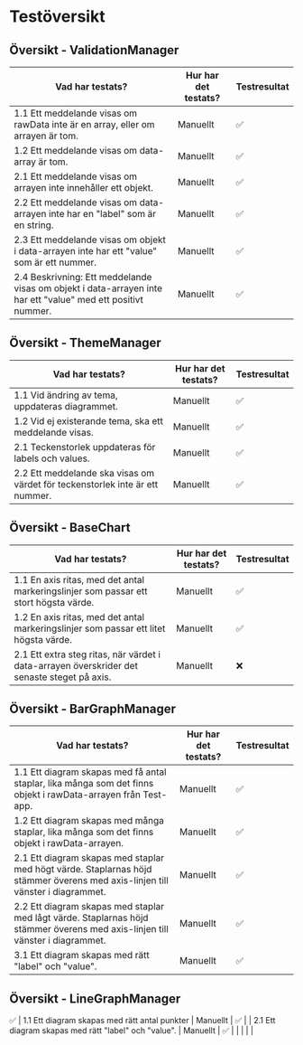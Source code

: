 # Testöversikt

## Översikt - ValidationManager

| Vad har testats?                  | Hur har det testats? | Testresultat |
|-----------------------------------|----------------------|--------------|
| 1.1 Ett meddelande visas om rawData inte är en array, eller om arrayen är tom. | Manuellt | ✅ |
| 1.2 Ett meddelande visas om data-array är tom. | Manuellt | ✅ |
| 2.1 Ett meddelande visas om arrayen inte innehåller ett objekt. | Manuellt | ✅ |
| 2.2 Ett meddelande visas om data-arrayen inte har en "label" som är en string. | Manuellt | ✅ |
| 2.3 Ett meddelande visas om objekt i data-arrayen inte har ett "value" som är ett nummer.  | Manuellt | ✅ |
| 2.4 Beskrivning: Ett meddelande visas om objekt i data-arrayen inte har ett "value" med ett positivt nummer. | Manuellt | ✅ |


## Översikt - ThemeManager

| Vad har testats?                  | Hur har det testats? | Testresultat |
|-----------------------------------|----------------------|--------------|
| 1.1 Vid ändring av tema, uppdateras diagrammet. | Manuellt | ✅ |
| 1.2 Vid ej existerande tema, ska ett meddelande visas. | Manuellt | ✅ |
| 2.1 Teckenstorlek uppdateras för labels och values. | Manuellt | ✅ |
| 2.2 Ett meddelande ska visas om värdet för teckenstorlek inte är ett nummer. | Manuellt | ✅ |

## Översikt - BaseChart

| Vad har testats?                  | Hur har det testats? | Testresultat |
|-----------------------------------|----------------------|--------------|
| 1.1 En axis ritas, med det antal markeringslinjer som passar ett stort högsta värde. | Manuellt | ✅ |
| 1.2 En axis ritas, med det antal markeringslinjer som passar ett litet högsta värde. | Manuellt | ✅ |
| 2.1 Ett extra steg ritas, när värdet i data-arrayen överskrider det senaste steget på axis. | Manuellt | ❌ |


## Översikt - BarGraphManager

| Vad har testats?                  | Hur har det testats? | Testresultat |
|-----------------------------------|----------------------|--------------|
| 1.1 Ett diagram skapas med få antal staplar, lika många som det finns objekt i rawData-arrayen från Test-app. | Manuellt   | ✅           |
| 1.2 Ett diagram skapas med många staplar, lika många som det finns objekt i rawData-arrayen. | Manuellt | ✅ |
| 2.1 Ett diagram skapas med staplar med högt värde. Staplarnas höjd stämmer överens med axis-linjen till vänster i diagrammet. | Manuellt | ✅ |
| 2.2 Ett diagram skapas med staplar med lågt värde. Staplarnas höjd stämmer överens med axis-linjen till vänster i diagrammet. | Manuellt | ✅ |
| 3.1 Ett diagram skapas med rätt "label" och "value". | Manuellt | ✅ |


## Översikt - LineGraphManager

✅
| 1.1 Ett diagram skapas med rätt antal punkter | Manuellt | ✅ |
| 2.1 Ett diagram skapas med rätt "label" och "value". | Manuellt | ✅ |
|  |  |  |
